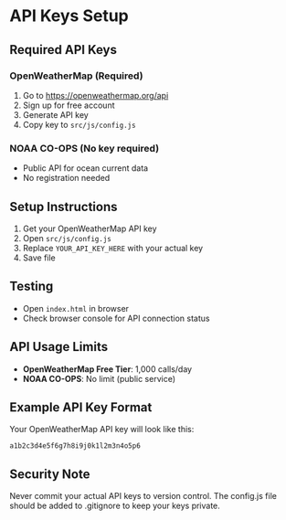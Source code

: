 # API Keys Setup

## Required API Keys

### OpenWeatherMap (Required)
1. Go to https://openweathermap.org/api
2. Sign up for free account
3. Generate API key
4. Copy key to `src/js/config.js`

### NOAA CO-OPS (No key required)
- Public API for ocean current data
- No registration needed

## Setup Instructions
1. Get your OpenWeatherMap API key
2. Open `src/js/config.js`
3. Replace `YOUR_API_KEY_HERE` with your actual key
4. Save file

## Testing
- Open `index.html` in browser
- Check browser console for API connection status

## API Usage Limits
- **OpenWeatherMap Free Tier**: 1,000 calls/day
- **NOAA CO-OPS**: No limit (public service)

## Example API Key Format
Your OpenWeatherMap API key will look like this:
```
a1b2c3d4e5f6g7h8i9j0k1l2m3n4o5p6
```

## Security Note
Never commit your actual API keys to version control. The config.js file should be added to .gitignore to keep your keys private.